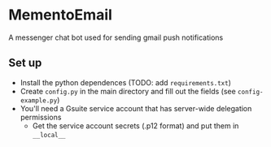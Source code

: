 # MementoEmail
A messenger chat bot used for sending gmail push notifications

## Set up
- Install the python dependences (TODO: add `requirements.txt`)
- Create `config.py` in the main directory and fill out the fields (see `config-example.py`)
- You'll need a Gsuite service account that has server-wide delegation permissions
  - Get the service account secrets (.p12 format) and put them in `__local__`
